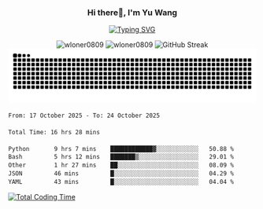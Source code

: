 <h3 align="center">Hi there👋, I'm Yu Wang</h1>

<p align="center"><a href="https://git.io/typing-svg"><img src="https://readme-typing-svg.demolab.com?font=Alex+Brush&size=18&pause=1000&color=716A50&background=6F66FF00&center=true&vCenter=true&width=435&lines=To+love+oneself+is+the+beginning+of+a+lifelong+romance.+%E2%80%94+Oscar+Wilde" alt="Typing SVG" /></a></p>


<p align="center">
 <img src="https://github-readme-stats.vercel.app/api/top-langs?username=wloner0809&show_icons=true&locale=en&layout=compact" alt="wloner0809" height=120 />
 <img src="https://github-readme-stats.vercel.app/api?username=wloner0809&show_icons=true&locale=en" alt="wloner0809" height=120 />
 <img src="https://github-readme-streak-stats.herokuapp.com?user=wloner0809&theme=microsoft" alt="GitHub Streak" height=120 />
 <img src="https://github.com/Wloner0809/Wloner0809/blob/output/github-contribution-grid-snake.svg">
</p>
 
<!--START_SECTION:waka-->

```txt
From: 17 October 2025 - To: 24 October 2025

Total Time: 16 hrs 28 mins

Python       9 hrs 7 mins    ████████████▓░░░░░░░░░░░░   50.88 %
Bash         5 hrs 12 mins   ███████▒░░░░░░░░░░░░░░░░░   29.01 %
Other        1 hr 27 mins    ██░░░░░░░░░░░░░░░░░░░░░░░   08.09 %
JSON         46 mins         █░░░░░░░░░░░░░░░░░░░░░░░░   04.29 %
YAML         43 mins         █░░░░░░░░░░░░░░░░░░░░░░░░   04.04 %
```

<!--END_SECTION:waka-->

[![Total Coding Time](https://wakatime.com/badge/user/3b010e91-e8bb-445f-9eac-c8ab5bc30cb6.svg)](https://wakatime.com/@3b010e91-e8bb-445f-9eac-c8ab5bc30cb6)
